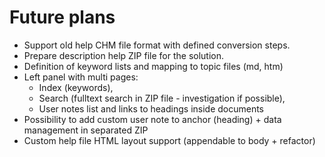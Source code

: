 # Future plans

- Support old help CHM file format with defined conversion steps.
- Prepare description help ZIP file for the solution.
- Definition of keyword lists and mapping to topic files (md, htm)
- Left panel with multi pages:
  - Index (keywords), 
  - Search (fulltext search in ZIP file - investigation if possible), 
  - User notes list and links to headings inside documents
- Possibility to add custom user note to anchor (heading) + data management in separated ZIP
- Custom help file HTML layout support (appendable to body + refactor)